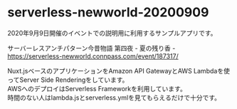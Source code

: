 # serverless-newworld-20200909
2020年9月9日開催のイベントでの説明用に利用するサンプルアプリです。

サーバーレスアンチパターン今昔物語 第四夜 - 夏の残り香 - <br>
https://serverless-newworld.connpass.com/event/187317/ <br>


Nuxt.jsベースのアプリケーションをAmazon API GatewayとAWS Lambdaを使ってServer Side Renderingをしています。<br>
AWSへのデプロイはServerless Frameworkを利用しています。<br>
時間のない人はlambda.jsとserverless.ymlを見てもらえるだけで十分です。
